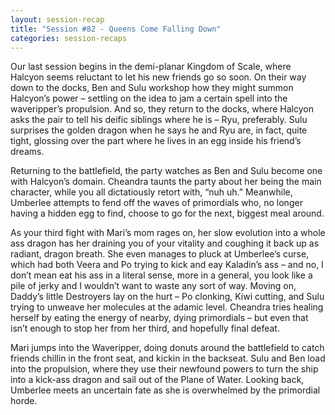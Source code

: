 ```yaml
---
layout: session-recap
title: "Session #82 - Queens Come Falling Down"
categories: session-recaps
---
```


Our last session begins in the demi-planar Kingdom of Scale, where Halcyon seems reluctant to let his new friends go so soon. On their way down to the docks, Ben and Sulu workshop how they might summon Halcyon’s power – settling on the idea to jam a certain spell into the waveripper’s propulsion. And so, they return to the docks, where Halcyon asks the pair to tell his deific siblings where he is – Ryu, preferably. Sulu surprises the golden dragon when he says he and Ryu are, in fact, quite tight, glossing over the part where he lives in an egg inside his friend’s dreams.

Returning to the battlefield, the party watches as Ben and Sulu become one with Halcyon’s domain. Cheandra taunts the party about her being the main character, while you all dictatiously retort with, “nuh uh.” Meanwhile, Umberlee attempts to fend off the waves of primordials who, no longer having a hidden egg to find, choose to go for the next, biggest meal around.

As your third fight with Mari’s mom rages on, her slow evolution into a whole ass dragon has her draining you of your vitality and coughing it back up as radiant, dragon breath. She even manages to pluck at Umberlee’s curse, which had both Veera and Po trying to kick and eay Kaladin’s ass – and no, I don’t mean eat his ass in a literal sense, more in a general, you look like a pile of jerky and I wouldn’t want to waste any sort of way. Moving on, Daddy’s little Destroyers lay on the hurt – Po clonking, Kiwi cutting, and Sulu trying to unweave her molecules at the adamic level. Cheandra tries healing herself by eating the energy of nearby, dying primordials – but even that isn’t enough to stop her from her third, and hopefully final defeat.

Mari jumps into the Waveripper, doing donuts around the battlefield to catch friends chillin in the front seat, and kickin in the backseat. Sulu and Ben load into the propulsion, where they use their newfound powers to turn the ship into a kick-ass dragon and sail out of the Plane of Water. Looking back, Umberlee meets an uncertain fate as she is overwhelmed by the primordial horde.
